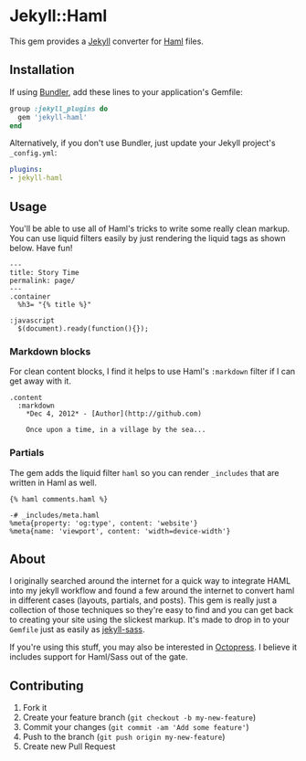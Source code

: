 # Jekyll::Haml

This gem provides a [Jekyll](http://github.com/mojombo/jekyll) converter for
[Haml](http://haml.info) files.

## Installation

If using [Bundler](http://gembundler.com), add these lines to your application's Gemfile:

```rb
group :jekyll_plugins do
  gem 'jekyll-haml'
end
```

Alternatively, if you don't use Bundler, just update your Jekyll project's `_config.yml`:

```yml
plugins:
- jekyll-haml
```

## Usage

You'll be able to use all of Haml's tricks to write some really clean markup. You can use liquid filters easily by just rendering the liquid tags as shown below. Have fun!

```haml
---
title: Story Time
permalink: page/
---
.container
  %h3= "{% title %}"
  
:javascript
  $(document).ready(function(){});
```

### Markdown blocks

For clean content blocks, I find it helps to use Haml's `:markdown` filter if I can get away with it.

```haml
.content
  :markdown
    *Dec 4, 2012* - [Author](http://github.com)

    Once upon a time, in a village by the sea...
```
    
### Partials

The gem adds the liquid filter `haml` so you can render `_includes` that are written in Haml as well. 

```liquid
{% haml comments.haml %}
```

 ```haml
-# _includes/meta.haml
%meta{property: 'og:type', content: 'website'}
%meta{name: 'viewport', content: 'width=device-width'}
 ```
 
## About

I originally searched around the internet for a quick way to integrate HAML into my jekyll workflow and found a few around the internet to convert haml in different cases (layouts, partials, and posts). This gem is really just a collection of those techniques so they're easy to find and you can get back to creating your site using the slickest markup. It's made to drop in to your `Gemfile` just as easily as [jekyll-sass](https://github.com/noct/jekyll-sass).

If you're using this stuff, you may also be interested in [Octopress](http://octopress.org). I believe it includes support for Haml/Sass out of the gate.

## Contributing

1. Fork it
2. Create your feature branch (`git checkout -b my-new-feature`)
3. Commit your changes (`git commit -am 'Add some feature'`)
4. Push to the branch (`git push origin my-new-feature`)
5. Create new Pull Request
